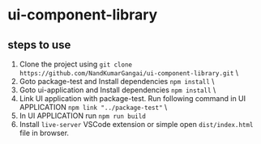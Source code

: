 # ui-component-library

## steps to use

1. Clone the project using ```git clone https://github.com/NandKumarGangai/ui-component-library.git``` \
2. Goto package-test and Install dependencies ```npm install``` \
3. Goto ui-application and Install dependencies ```npm install``` \
4. Link UI application with package-test. Run following command in UI APPLICATION ```npm link "../package-test"``` \
5. In UI APPLICATION run ```npm run build```
6. Install `live-server` VSCode extension or simple open `dist/index.html` file in browser.

